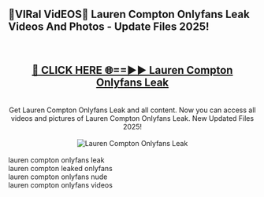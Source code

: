 <h2>🔴VIRal VidEOS🔴 Lauren Compton Onlyfans Leak Videos And Photos - Update Files 2025!</h2>
<br>
<div align="center">
<h2><a href="https://virallinks.top/odZfE0" rel="nofollow">🔴 CLICK HERE 🌐==►► Lauren Compton Onlyfans Leak</a></h2>
<br>
Get Lauren Compton Onlyfans Leak and all content. Now you can access all videos and pictures of Lauren Compton Onlyfans Leak. New Updated Files 2025!
<br>
<br>
<a href="https://virallinks.top/odZfE0" rel="nofollow" data-target="animated-image.originalLink"><img src="https://i.imgur.com/dJHk4Zq.gif)" alt="Lauren Compton Onlyfans Leak" style="max-width: 100%; display: inline-block;" data-target="animated-image.originalImage"></a>
</div>
<br>
lauren compton onlyfans leak<br>
lauren compton leaked onlyfans<br>
lauren compton onlyfans nude<br>
lauren compton onlyfans videos